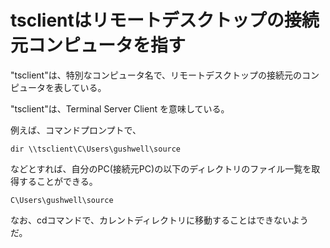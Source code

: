 # tsclientはリモートデスクトップの接続元コンピュータを指す


"tsclient"は、特別なコンピュータ名で、リモートデスクトップの接続元のコンピュータを表している。

"tsclient"は、Terminal Server Client を意味している。


例えば、コマンドプロンプトで、

```
dir \\tsclient\C\Users\gushwell\source
```

などとすれば、自分のPC(接続元PC)の以下のディレクトリのファイル一覧を取得することができる。


```
C\Users\gushwell\source
```


なお、cdコマンドで、カレントディレクトリに移動することはできないようだ。
